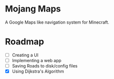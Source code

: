# Mojang Maps
A Google Maps like navigation system for Minecraft.

# Roadmap
- [ ] Creating a UI
- [ ] Implementing a web app
- [ ] Saving Roads to disk/config files
- [X] Using Dijkstra's Algorithm